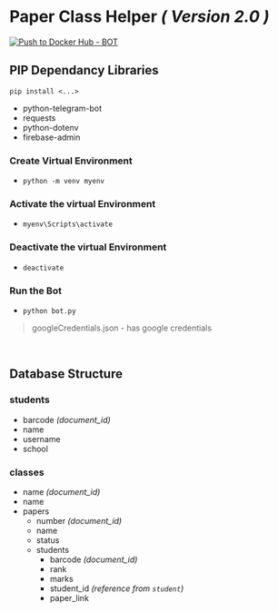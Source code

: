 # Paper Class Helper _( Version 2.0 )_

[![Push to Docker Hub - BOT](https://github.com/kavishka-sulakshana/Official_RD_Paper_Bot/actions/workflows/main.yml/badge.svg)](https://github.com/kavishka-sulakshana/Official_RD_Paper_Bot/actions/workflows/main.yml)

## PIP Dependancy Libraries

`pip install <...>`

-   python-telegram-bot
-   requests
-   python-dotenv
-   firebase-admin

### Create Virtual Environment

-   `python -m venv myenv`

### Activate the virtual Environment

-   `myenv\Scripts\activate`

### Deactivate the virtual Environment

-   `deactivate`

### Run the Bot

-   `python bot.py`

> googleCredentials.json - has google credentials

<br>

## Database Structure

### students

-   barcode _(document_id)_
-   name
-   username
-   school

### classes

-   name _(document_id)_
-   name
-   papers
    -   number _(document_id)_
    -   name
    -   status
    -   students
        -   barcode _(document_id)_
        -   rank
        -   marks
        -   student_id _(reference from `student`)_
        -   paper_link
